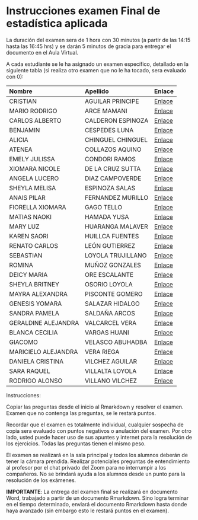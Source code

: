 Instrucciones examen Final de estadística aplicada
================

La duración del examen sera de 1 hora con 30 minutos (a partir de las
14:15 hasta las 16:45 hrs) y se darán 5 minutos de gracia para entregar
el documento en el Aula Virtual.

A cada estudiante se le ha asignado un examen específico, detallado en
la siguiente tabla (si realiza otro examen que no le ha tocado, sera
evaluado con 0):

| Nombre              | Apellido          | Enlace                                                                                       |
|:--------------------|:------------------|:---------------------------------------------------------------------------------------------|
| CRISTIAN            | AGUILAR PRINCIPE  | [Enlace](https://github.com/luiqs/Estadistica-Aplicada/blob/main/Jhony/3.-Examen-Final-3.md) |
| MARIO RODRIGO       | ARCE MAMANI       | [Enlace](https://github.com/luiqs/Estadistica-Aplicada/blob/main/Jhony/1.-Examen-Final-1.md) |
| CARLOS ALBERTO      | CALDERON ESPINOZA | [Enlace](https://github.com/luiqs/Estadistica-Aplicada/blob/main/Jhony/2.-Examen-Final-2.md) |
| BENJAMIN            | CESPEDES LUNA     | [Enlace](https://github.com/luiqs/Estadistica-Aplicada/blob/main/Jhony/4.-Examen-Final-4.md) |
| ALICIA              | CHINGUEL CHINGUEL | [Enlace](https://github.com/luiqs/Estadistica-Aplicada/blob/main/Jhony/5.-Examen-Final-5.md) |
| ATENEA              | COLLAZOS AQUINO   | [Enlace](https://github.com/luiqs/Estadistica-Aplicada/blob/main/Jhony/6.-Examen-Final-6.md) |
| EMELY JULISSA       | CONDORI RAMOS     | [Enlace](https://github.com/luiqs/Estadistica-Aplicada/blob/main/Jhony/7.-Examen-Final-7.md) |
| XIOMARA NICOLE      | DE LA CRUZ SUTTA  | [Enlace](https://github.com/luiqs/Estadistica-Aplicada/blob/main/Jhony/8.-Examen-Final-8.md) |
| ANGELA LUCERO       | DIAZ CAMPOVERDE   | [Enlace](https://github.com/luiqs/Estadistica-Aplicada/blob/main/Jhony/3.-Examen-Final-3.md) |
| SHEYLA MELISA       | ESPINOZA SALAS    | [Enlace](https://github.com/luiqs/Estadistica-Aplicada/blob/main/Jhony/1.-Examen-Final-1.md) |
| ANAIS PILAR         | FERNANDEZ MURILLO | [Enlace](https://github.com/luiqs/Estadistica-Aplicada/blob/main/Jhony/2.-Examen-Final-2.md) |
| FIORELLA XIOMARA    | GAGO TELLO        | [Enlace](https://github.com/luiqs/Estadistica-Aplicada/blob/main/Jhony/4.-Examen-Final-4.md) |
| MATIAS NAOKI        | HAMADA YUSA       | [Enlace](https://github.com/luiqs/Estadistica-Aplicada/blob/main/Jhony/5.-Examen-Final-5.md) |
| MARY LUZ            | HUARANGA MALAVER  | [Enlace](https://github.com/luiqs/Estadistica-Aplicada/blob/main/Jhony/6.-Examen-Final-6.md) |
| KAREN SAORI         | HUILLCA FUENTES   | [Enlace](https://github.com/luiqs/Estadistica-Aplicada/blob/main/Jhony/7.-Examen-Final-7.md) |
| RENATO CARLOS       | LEÓN GUTIERREZ    | [Enlace](https://github.com/luiqs/Estadistica-Aplicada/blob/main/Jhony/8.-Examen-Final-8.md) |
| SEBASTIAN           | LOYOLA TRUJILLANO | [Enlace](https://github.com/luiqs/Estadistica-Aplicada/blob/main/Jhony/3.-Examen-Final-3.md) |
| ROMINA              | MUÑOZ GONZALES    | [Enlace](https://github.com/luiqs/Estadistica-Aplicada/blob/main/Jhony/1.-Examen-Final-1.md) |
| DEICY MARIA         | ORE ESCALANTE     | [Enlace](https://github.com/luiqs/Estadistica-Aplicada/blob/main/Jhony/2.-Examen-Final-2.md) |
| SHEYLA BRITNEY      | OSORIO LOYOLA     | [Enlace](https://github.com/luiqs/Estadistica-Aplicada/blob/main/Jhony/4.-Examen-Final-4.md) |
| MAYRA ALEXANDRA     | PISCONTE GOMERO   | [Enlace](https://github.com/luiqs/Estadistica-Aplicada/blob/main/Jhony/5.-Examen-Final-5.md) |
| GENESIS YOMARA      | SALAZAR HIDALGO   | [Enlace](https://github.com/luiqs/Estadistica-Aplicada/blob/main/Jhony/6.-Examen-Final-6.md) |
| SANDRA PAMELA       | SALDAÑA ARCOS     | [Enlace](https://github.com/luiqs/Estadistica-Aplicada/blob/main/Jhony/7.-Examen-Final-7.md) |
| GERALDINE ALEJANDRA | VALCARCEL VERA    | [Enlace](https://github.com/luiqs/Estadistica-Aplicada/blob/main/Jhony/8.-Examen-Final-8.md) |
| BLANCA CECILIA      | VARGAS HUANI      | [Enlace](https://github.com/luiqs/Estadistica-Aplicada/blob/main/Jhony/3.-Examen-Final-3.md) |
| GIACOMO             | VELASCO ABUHADBA  | [Enlace](https://github.com/luiqs/Estadistica-Aplicada/blob/main/Jhony/1.-Examen-Final-1.md) |
| MARICIELO ALEJANDRA | VERA RIEGA        | [Enlace](https://github.com/luiqs/Estadistica-Aplicada/blob/main/Jhony/2.-Examen-Final-2.md) |
| DANIELA CRISTINA    | VILCHEZ AGUILAR   | [Enlace](https://github.com/luiqs/Estadistica-Aplicada/blob/main/Jhony/4.-Examen-Final-4.md) |
| SARA RAQUEL         | VILLALTA LOYOLA   | [Enlace](https://github.com/luiqs/Estadistica-Aplicada/blob/main/Jhony/5.-Examen-Final-5.md) |
| RODRIGO ALONSO      | VILLANO VILCHEZ   | [Enlace](https://github.com/luiqs/Estadistica-Aplicada/blob/main/Jhony/6.-Examen-Final-6.md) |

Instrucciones:

Copiar las preguntas desde el inicio al Rmarkdown y resolver el examen.
Examen que no contenga las preguntas, se le restará puntos.

Recordar que el examen es totalmente individual, cualquier sospecha de
copia sera evaluado con puntos negativos o anulación del examen. Por
otro lado, usted puede hacer uso de sus apuntes y internet para la
resolución de los ejercicios. Todas las preguntas tienen el mismo peso.

El examen se realizará en la sala principal y todos los alumnos deberán
de tener la cámara prendida. Realizar potenciales preguntas de
entendimiento al profesor por el chat privado del Zoom para no
interrumpir a los compañeros. No se brindará ayuda a los alumnos desde
un punto para la resolución de los exámenes.

**IMPORTANTE**: La entrega del examen final se realizará en documento
Word, trabajado a partir de un documento Rmarkdown. Sino logra terminar
en el tiempo determinado, enviará el documento Rmarkdown hasta donde
haya avanzado (sin embargo esto le restará puntos en el examen).
